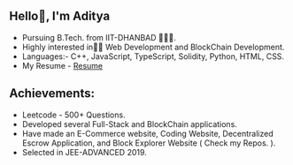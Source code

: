 ## Hello👋, I'm Aditya

- Pursuing B.Tech. from IIT-DHANBAD 👨🏻‍🎓.
- Highly interested in👨‍💻 Web Development and BlockChain Development.
- Languages:- C++, JavaScript, TypeScript, Solidity, Python, HTML, CSS.
- My Resume - [Resume](https://drive.google.com/file/d/13NN0BFnr7MiOLhWQO7ug_IclbKjjYsDt/view?usp=sharing)

## Achievements:

- Leetcode - 500+ Questions.
- Developed several Full-Stack and BlockChain applications.
- Have made an E-Commerce website, Coding Website, Decentralized Escrow Application, and Block Explorer Website ( Check my Repos. ).
- Selected in JEE-ADVANCED 2019.

<!--
**Aditya-singhal03/Aditya-singhal03** is a ✨ _special_ ✨ repository because its `README.md` (this file) appears on your GitHub profile.

Here are some ideas to get you started:

- 🔭 I’m currently working on ...
- 🌱 I’m currently learning ...
- 👯 I’m looking to collaborate on ...
- 🤔 I’m looking for help with ...
- 💬 Ask me about ...
- 📫 How to reach me: ...
- 😄 Pronouns: ...
- ⚡ Fun fact: ...
-->
